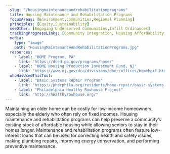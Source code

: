 ```yaml
---
  slug: "/housingmaintenanceandrehabilitationprograms"
  title: Housing Maintenance and Rehabilitation Programs
  focusAreas: [Environment,Communities,Regional Planning]
  principles: [Equity,Sustainability]
  seeOther: [Engaging Underserved Communities,Infill Ordinances]
  trackingProgressLinks: [Community Integration, Housing Affordability, Labor Force, Mortgage Lending]
  media: 
    type: "image"
    path: "HousingMaintenanceAndRehabilitationPrograms.jpg"
  resources: 
    - label: "HOME Program, PA"
      link: "https://dced.pa.gov/programs/home/"
    - label: "HOME Housing Production Investment Fund, NJ"
      link: "https://www.nj.gov/dca/divisions/dhcr/offices/homehpif.html"  
  whoHasUsedThisTool: 
    - label: "Basic Systems Repair Program"
      link: "https://phdcphila.org/residents/home-repair/basic-systems-repair-program/"
    - label: "Philadelphia Healthy Rowhouse Project"
      link: "http://healthyrowhouse.org/"
---
```


Maintaining an older home can be costly for low-income homeowners, especially the elderly who often rely on fixed incomes. Housing maintenance and rehabilitation programs can help preserve a community’s existing stock of affordable housing while allowing seniors to stay in their homes longer. Maintenance and rehabilitation programs often feature low-interest loans that can be used for correcting health and safety issues, making plumbing repairs, improving energy conservation, and performing preventive maintenance.
